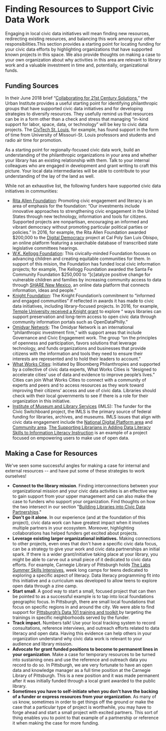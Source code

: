 # Finding Resources to Support Civic Data Work



Engaging in local civic data initiatives will mean finding new resources, redirecting existing resources, and balancing this work among your other responsibilities.This section provides a starting point for locating funding for your civic data efforts by highlighting organizations that have supported known projects in this space. We also provide thoughts on making a case to your own organization about why activities in this area are relevant to library work and a valuable investment in time and, potentially, organizational funds.

## Funding Sources

In their June 2018 brief “[Collaborating for 21st Century Solutions](https://www.urban.org/research/publication/collaborating-21st-century-solutions),” the Urban Institute provides a useful starting point for identifying philanthropic groups that have supported civic data initiatives and for developing strategies to diversify resources. They usefully remind us that resources can be in a form other than a check and stress that managing “in-kind support for labor, space, data, or technology” will be key to civic data projects. The [CivTech St. Louis](http://www.civtechstl.com/), for example, has found support in the form of time from University of Missouri-St. Louis professors and students and radio air time for promotion.

As a starting point for regionally-focused civic data work, build an understanding of the philanthropic organizations in your area and whether your library has an existing relationship with them. Talk to your internal colleagues who are engaged in development and grant writing to craft this picture. Your local data intermediaries will be able to contribute to your understanding of the lay of the land as well.

While not an exhaustive list, the following funders have supported civic data initiatives in communities:

* [Rita Allen Foundation](http://ritaallen.org/civic-engagement/): Promoting civic engagement and literacy is an area of emphasis for the foundation: “Our investments include innovative approaches to strengthening civic engagement in the United States through new technology, information and tools for citizens. Supported projects are nonpartisan, encouraging an informed and vibrant democracy without promoting particular political parties or policies.” In 2016, for example, the Rita Allen Foundation awarded $200,000 to the [Digital Democracy](http://www.iatpp.calpoly.edu/projects/digitaldemocracy.asp) project at Cal Poly San Luis Obispo,  an online platform featuring a searchable database of transcribed state legislative committees hearings.
* [W.K. Kellogg Foundation](https://www.wkkf.org/): This civically-minded Foundation focuses on advancing children and creating equitable communities for them. In support of this mision, the Foundation has funded local civic information projects; for example, The Kellogg Foundation awarded the Santa Fe Community Foundation $250,000 to “\[c\]atalyze positive change for vulnerable children and families by increasing community access to data through [SHARE New Mexico](https://sharenm.org/), an online data platform that connects information, ideas and people.”
* [Knight Foundation](https://knightfoundation.org/): The Knight Foundation’s commitment to “informed and engaged communities” if reflected in awards it has made to civic data initiatives, including library-focused projects. In 2016, for example, [Temple University received a Knight grant](https://knightfoundation.org/grants/7707) to explore “ ways libraries can support preservation and long-term access to open civic data through community information portals such as OpenDataPhilly.”
* [Omidyar Network](https://www.omidyar.com/): The Omidyar Network is an international “philanthropic investment firm,” with support areas that include Governance and Civic Engagement work. The group “on the principles of openness and participation, favors solutions that leverage technology, and funds organizations and businesses that provide citizens with the information and tools they need to ensure their interests are represented and to hold their leaders to account.”
* [What Works Cities](https://whatworkscities.bloomberg.org/): Initiated by Bloomberg Philanthropies and supported by a collective of civic data experts, What Works Cities is “designed to accelerate cities’ use of data and evidence to improve people’s lives.” Cities can join What Works Cities to connect with a community of experts and peers and to access resources as they work toward improving their citizens’ access and use of civic data. Libraries should check with their local governments to see if there is a role for their organization in this initiative.  
* [Institute of Museum and Library Services](https://www.imls.gov/) \(IMLS\): The funder for the Civic Switchboard project, the IMLS is the primary source of federal funding for libraries, archives, and museums. IMLS issues that align with civic data engagement include the [National Digital Platform area](https://www.imls.gov/issues/national-issues/national-digital-platform) and [Community area](https://www.imls.gov/issues/national-issues/community). [The Supporting Librarians in Adding Data Literacy Skills to Information Literacy Instruction](http://datalit.sites.uofmhosting.net/) is an example of a project focused on empowering users to make use of open data.

## Making a Case for Resources

We've seen some successful angles for making a case for internal and external resources -- and have put some of these strategies to work ourselves!

* **Connect to the library mission**. Finding interconnections between your organizational mission and your civic data activities is an effective way to gain support from your upper management and can also make the case to funders who support your organization. Find thoughts on how the two intersect in our section "[Building Libraries into Civic Data Partnerships](https://civic-switchboard.gitbook.io/guide/~/edit/drafts/-LIlqVDOXD0JbHFHOSzk/engaging/building-libraries-into-civic-data-partnerships)."
* **Don't go it alone**. In our experience \(and at the foundation of this project\), civic data work can have greatest impact when it involves multiple partners in your ecosystem. Moreover, highlighting collaborations has helped funders get excited about projects.   
* **Leverage existing larger organizational initiatives.** Making connections to other projects, even ones that don't have a specific civic data focus, can be a strategy to give your work and civic data partnerships an initial spark.  If there is a wider grant/initiative taking place at your library, you might be able to carve out a small piece of it dedicated to civic data efforts.  For example, Carnegie Library of  Pittsburgh holds [The Labs Summer Skills Intensives](https://www.carnegielibrary.org/kids-teens/the-labs-clp/labs-summer-skills-intensive/), week long camps for teens dedicated to exploring a specific aspect of literacy. Data literacy programming fit into this initiative and a curriculum was developed to allow teens to explore open data through a zine camp.
* **Start small**. A good way to start a small, focused project that can then be pointed to as a successful example is to tap into local foundations geographic focus.  In Pittsburgh, there are small local foundations that focus on specific regions in and around the city. We were able to find support for [Pittsburgh’s Data 101 training and toolkit ](https://blogs.microsoft.com/newyork/2017/08/01/fulfilling-the-promise-of-open-data-through-data-literacy-training/)by targeting the trainings in specific neighborhoods served by the funder.  
* **Track impact.** Numbers talk! Use your local tracking system to record consultations, reference interviews, and outreach efforts related to data literacy and open data. Having this evidence can help others in your organization understand why civic data work is relevant to your audience and library mission.
* **Advocate for grant funded positions to become to permanent lines in your organization**. Make a case for temporary resources to be turned into sustaining ones and use the reference and outreach data you record to do so. In Pittsburgh, we are very fortunate to have an open data and knowledge manager as a full time position at the Carnegie Library of Pittsburgh. This is a new position and it was made permanent after it was initially funded through a local grant awarded to the public library. 
* **Sometimes you have to self-initiate when you don't have the backing of a funder or express resources from your organization**. As many of us know, sometimes in order to get things off the ground or make the case that a particular type of project is worthwhile, you may have to forge ahead and start a small project with excited partners. This sort of thing enables you to point to that example of a partnership or reference it when making the case for more funding.



